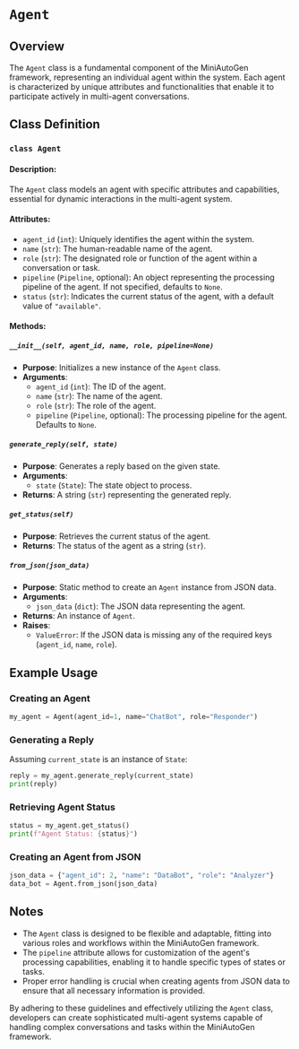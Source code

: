 # `Agent`

## Overview
The `Agent` class is a fundamental component of the MiniAutoGen framework, representing an individual agent within the system. Each agent is characterized by unique attributes and functionalities that enable it to participate actively in multi-agent conversations.

## Class Definition

### `class Agent`

#### Description:
The `Agent` class models an agent with specific attributes and capabilities, essential for dynamic interactions in the multi-agent system.

#### Attributes:
- `agent_id` (`int`): Uniquely identifies the agent within the system.
- `name` (`str`): The human-readable name of the agent.
- `role` (`str`): The designated role or function of the agent within a conversation or task.
- `pipeline` (`Pipeline`, optional): An object representing the processing pipeline of the agent. If not specified, defaults to `None`.
- `status` (`str`): Indicates the current status of the agent, with a default value of `"available"`.

#### Methods:

##### `__init__(self, agent_id, name, role, pipeline=None)`
- **Purpose**: Initializes a new instance of the `Agent` class.
- **Arguments**:
  - `agent_id` (`int`): The ID of the agent.
  - `name` (`str`): The name of the agent.
  - `role` (`str`): The role of the agent.
  - `pipeline` (`Pipeline`, optional): The processing pipeline for the agent. Defaults to `None`.
  
##### `generate_reply(self, state)`
- **Purpose**: Generates a reply based on the given state.
- **Arguments**:
  - `state` (`State`): The state object to process.
- **Returns**: A string (`str`) representing the generated reply.

##### `get_status(self)`
- **Purpose**: Retrieves the current status of the agent.
- **Returns**: The status of the agent as a string (`str`).

##### `from_json(json_data)`
- **Purpose**: Static method to create an `Agent` instance from JSON data.
- **Arguments**:
  - `json_data` (`dict`): The JSON data representing the agent.
- **Returns**: An instance of `Agent`.
- **Raises**:
  - `ValueError`: If the JSON data is missing any of the required keys (`agent_id`, `name`, `role`).

## Example Usage

### Creating an Agent
```python
my_agent = Agent(agent_id=1, name="ChatBot", role="Responder")
```

### Generating a Reply
Assuming `current_state` is an instance of `State`:
```python
reply = my_agent.generate_reply(current_state)
print(reply)
```

### Retrieving Agent Status
```python
status = my_agent.get_status()
print(f"Agent Status: {status}")
```

### Creating an Agent from JSON
```python
json_data = {"agent_id": 2, "name": "DataBot", "role": "Analyzer"}
data_bot = Agent.from_json(json_data)
```

## Notes
- The `Agent` class is designed to be flexible and adaptable, fitting into various roles and workflows within the MiniAutoGen framework.
- The `pipeline` attribute allows for customization of the agent's processing capabilities, enabling it to handle specific types of states or tasks.
- Proper error handling is crucial when creating agents from JSON data to ensure that all necessary information is provided.

By adhering to these guidelines and effectively utilizing the `Agent` class, developers can create sophisticated multi-agent systems capable of handling complex conversations and tasks within the MiniAutoGen framework.